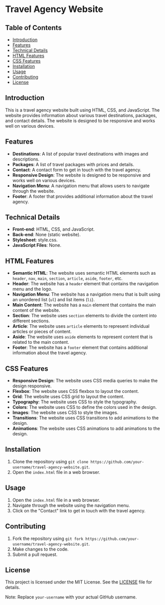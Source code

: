 

Travel Agency Website
=====================

Table of Contents
-----------------

* [Introduction](#introduction)
* [Features](#features)
* [Technical Details](#technical-details)
* [HTML Features](#html-features)
* [CSS Features](#css-features)
* [Installation](#installation)
* [Usage](#usage)
* [Contributing](#contributing)
* [License](#license)

Introduction
------------

This is a travel agency website built using HTML, CSS, and JavaScript. The website provides information about various travel destinations, packages, and contact details. The website is designed to be responsive and works well on various devices.

Features
--------

* **Destinations**: A list of popular travel destinations with images and descriptions.
* **Packages**: A list of travel packages with prices and details.
* **Contact**: A contact form to get in touch with the travel agency.
* **Responsive Design**: The website is designed to be responsive and works well on various devices.
* **Navigation Menu**: A navigation menu that allows users to navigate through the website.
* **Footer**: A footer that provides additional information about the travel agency.

Technical Details
-----------------

* **Front-end**: HTML, CSS, and JavaScript.
* **Back-end**: None (static website).
* **Stylesheet**: style.css.
* **JavaScript Files**: None.

HTML Features
-------------

* **Semantic HTML**: The website uses semantic HTML elements such as `header`, `nav`, `main`, `section`, `article`, `aside`, `footer`, etc.
* **Header**: The website has a `header` element that contains the navigation menu and the logo.
* **Navigation Menu**: The website has a navigation menu that is built using an unordered list (`ul`) and list items (`li`).
* **Main Content**: The website has a `main` element that contains the main content of the website.
* **Section**: The website uses `section` elements to divide the content into different sections.
* **Article**: The website uses `article` elements to represent individual articles or pieces of content.
* **Aside**: The website uses `aside` elements to represent content that is related to the main content.
* **Footer**: The website has a `footer` element that contains additional information about the travel agency.

CSS Features
-------------

* **Responsive Design**: The website uses CSS media queries to make the design responsive.
* **Flexbox**: The website uses CSS flexbox to layout the content.
* **Grid**: The website uses CSS grid to layout the content.
* **Typography**: The website uses CSS to style the typography.
* **Colors**: The website uses CSS to define the colors used in the design.
* **Images**: The website uses CSS to style the images.
* **Transitions**: The website uses CSS transitions to add animations to the design.
* **Animations**: The website uses CSS animations to add animations to the design.

Installation
------------

1. Clone the repository using `git clone https://github.com/your-username/travel-agency-website.git`.
2. Open the `index.html` file in a web browser.

Usage
-----

1. Open the `index.html` file in a web browser.
2. Navigate through the website using the navigation menu.
3. Click on the "Contact" link to get in touch with the travel agency.

Contributing
------------

1. Fork the repository using `git fork https://github.com/your-username/travel-agency-website.git`.
2. Make changes to the code.
3. Submit a pull request.

License
-------

This project is licensed under the MIT License. See the [LICENSE](LICENSE) file for details.

Note: Replace `your-username` with your actual GitHub username.
